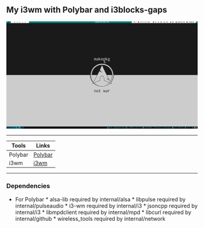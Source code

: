 ## My i3wm with Polybar and i3blocks-gaps ##

![title](https://github.com/DanLinus/dotfiles/blob/master/screenshots/screenshot-2018-03-30_19-08-06.png)
- - - -
Tools  | Links
------------- | -------------
Polybar  | [Polybar](https://github.com/jaagr/polybar)
i3wm  | [i3wm](https://i3wm.org/)
- - - -
### Dependencies ###
* For Polybar 
		* alsa-lib required by internal/alsa
		* libpulse required by internal/pulseaudio
		* i3-wm required by internal/i3
		* jsoncpp required by internal/i3
		* libmpdclient required by internal/mpd
		* libcurl required by internal/github
		* wireless_tools required by internal/network
